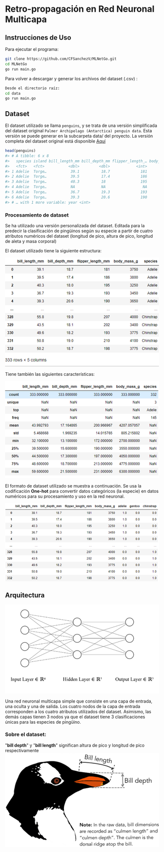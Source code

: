 # Retro-propagación en  Red Neuronal Multicapa

## Instrucciones de Uso

Para ejecutar el programa:
```bash
git clone https://github.com/CFSanchezV/MLNetGo.git
cd MLNetGo
go run main.go
```


Para volver a descargar y generar los archivos del dataset (.csv) :

```bash
Desde el directorio raíz:
cd data
go run main.go
```


## Dataset

El dataset utilizado se llama `penguins`, y se trata de una versión simplificada del dataset original `Palmer Archipelago (Antarctica) penguin data`. Esta versión se puede generar en la subcarpeta data/ del proyecto. La versión completa del dataset original está disponible [Aquí](https://github.com/allisonhorst/palmerpenguins)

``` r
head(penguins)
#> # A tibble: 6 x 8
#>   species island bill_length_mm bill_depth_mm flipper_length_… body_mass_g sex  
#>   <fct>   <fct>           <dbl>         <dbl>            <int>       <int> <fct>
#> 1 Adelie  Torge…           39.1          18.7              181        3750 male 
#> 2 Adelie  Torge…           39.5          17.4              186        3800 fema…
#> 3 Adelie  Torge…           40.3          18                195        3250 fema…
#> 4 Adelie  Torge…           NA            NA                 NA          NA <NA> 
#> 5 Adelie  Torge…           36.7          19.3              193        3450 fema…
#> 6 Adelie  Torge…           39.3          20.6              190        3650 male 
#> # … with 1 more variable: year <int>
```

### Procesamiento de dataset

Se ha utilizado una versión personalizada del dataset. Editada para la predecir la clasificación de pingüinos según su especie a partir de cuatro atributos numéricos del dataset (longitud de pico, altura de pico, longitud de aleta y masa corporal)

El dataset utilizado tiene la siguiente estructura:

![](./res/penguins_simplificado.png)

Tiene también las siguientes características:

![](./res/penguins_info.png)

El formato de dataset utilizado se muestra a continuación. Se usa la codificación **One-hot** para convertir datos categóricos (la especie) en datos numéricos para su procesamiento y uso en la red neuronal.

![](./res/formatted_dataset.PNG)



## Arquitectura

![](./res/nn.png)

Una red neuronal multicapa simple que consiste en una capa de entrada, una oculta y una de salida. Los cuatro nodos de la capa de entrada corresponden a los cuatro atributos utilizados del dataset. Asimismo, las demás capas tienen 3 nodos ya que el dataset tiene 3 clasificaciones únicas para las especies de pingüino.



### Sobre el dataset:

"**bill depth**" y "**bill length**" significan altura de pico y longitud de pico respectivamente
![](./res/bill_depth.png)